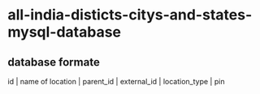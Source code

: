 # all-india-disticts-citys-and-states-mysql-database

database formate
---------------------------------

id | name of location | parent_id | external_id | location_type | pin
